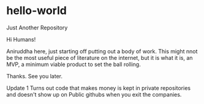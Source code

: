 # hello-world
Just Another Repository

Hi Humans!

Aniruddha here, just starting off putting out a body of work. This might nnot be the most useful piece of literature on the internet, but it is what it is, an MVP, a minimum viable product to set the ball rolling.

Thanks. 
See you later.

Update 1
Turns out code that makes money is kept in private repositories and 
doesn't show up on Public githubs when you exit the companies.
